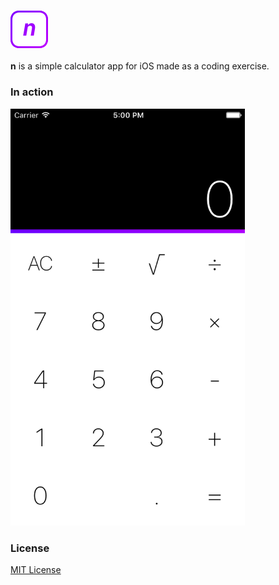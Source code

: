 ### ![n](https://github.com/Twixes/n/raw/master/icon.png)
**n** is a simple calculator app for iOS made as a coding exercise.

### In action
<img src="https://github.com/Twixes/n/raw/master/screen.png" height="667">

### License
[MIT License](https://github.com/Twixes/n/blob/master/LICENSE)
